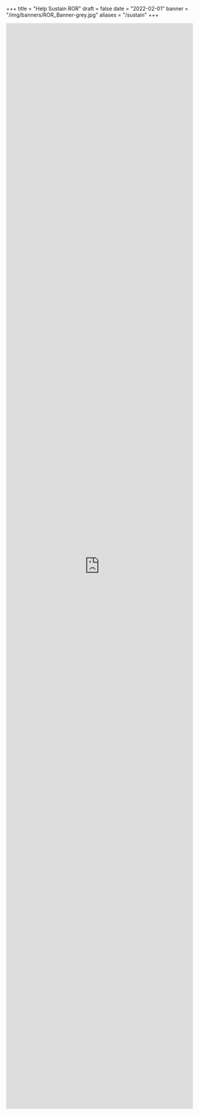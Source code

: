 +++
title = "Help Sustain ROR"
draft = false
date = "2022-02-01"
banner = "/img/banners/ROR_Banner-grey.jpg"
aliases = "/sustain"
+++

<iframe src="https://docs.google.com/forms/d/e/1FAIpQLScQ6VZxtM94ilvyJGPSXqjuyjMigCkpyhlRBh7QVnYMLZWbqw/viewform?embedded=true" width="100%" height="2921" frameborder="0" marginheight="0" marginwidth="0">Loading…</iframe>

